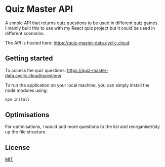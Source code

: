 # Quiz Master API

A simple API that returns quiz questions to be used in different quiz games. I mainly built this to use with my React quiz project but it could be used in different scenarios.

The API is hosted here: https://quiz-master-data.cyclic.cloud

## Getting started

To access the quiz questions: https://quiz-master-data.cyclic.cloud/questions

To run the application on your local machine, you can simply install the node modules using:

```bash
npm install
```

## Optimisations

For optimisations, I would add more questions to the list and reorganise/tidy up the file structure.

## License

[MIT](https://choosealicense.com/licenses/mit/)
